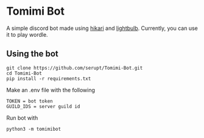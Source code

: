 # Tomimi Bot
A simple discord bot made using [hikari](https://github.com/hikari-py/hikari/) and [lightbulb](https://github.com/tandemdude/hikari-lightbulb).
Currently, you can use it to play wordle.

## Using the bot

```
git clone https://github.com/serupt/Tomimi-Bot.git
cd Tomimi-Bot
pip install -r requirements.txt
```

Make an .env file with the following
```
TOKEN = bot token
GUILD_IDS = server guild id
```

Run bot with 
```
python3 -m tomimibot
```
